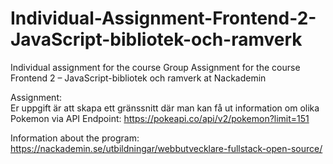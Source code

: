 # Individual-Assignment-Frontend-2-JavaScript-bibliotek-och-ramverk
Individual assignment for the course Group Assignment for the course Frontend 2 – JavaScript-bibliotek och ramverk at Nackademin 

Assignment:  
Er uppgift är att skapa ett gränssnitt där man kan få ut information om olika Pokemon via API Endpoint: https://pokeapi.co/api/v2/pokemon?limit=151    

Information about the program:  
https://nackademin.se/utbildningar/webbutvecklare-fullstack-open-source/
